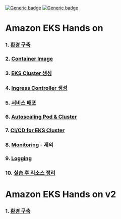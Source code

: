 [![Generic badge](https://img.shields.io/badge/language-English-orange.svg)](https://github.com/seochan2/amazon-eks-hands-on)
[![Generic badge](https://img.shields.io/badge/language-Korean-blue.svg)](https://github.com/sghaha/amazon-eks-hands-on)
# Amazon EKS Hands on

### 1. [환경 구축](https://github.com/sghaha/amazon-eks-hands-on/blob/main/document/setting.md)
### 2. [Container Image](https://github.com/sghaha/amazon-eks-hands-on/blob/main/document/container.md)
### 3. [EKS Cluster 생성](https://github.com/sghaha/amazon-eks-hands-on/blob/main/document/eks-cluster.md)
### 4. [Ingress Controller 생성](https://github.com/sghaha/amazon-eks-hands-on/blob/main/document/ingress-controller.md)
### 5. [서비스 배포](https://github.com/sghaha/amazon-eks-hands-on/blob/main/document/deploy-service.md)
### 6. [Autoscaling Pod & Cluster](https://github.com/sghaha/amazon-eks-hands-on/blob/main/document/scaling.md)
### 7. [CI/CD for EKS Cluster](https://github.com/sghaha/amazon-eks-hands-on/blob/main/document/cicd.md)
### 8. [Monitoring](https://github.com/sghaha/amazon-eks-hands-on/blob/main/document/monitoring.md) - 제외
### 9. [Logging](https://github.com/sghaha/amazon-eks-hands-on/blob/main/document/logging.md)
### 10. [실습 후 리소스 정리](https://github.com/sghaha/amazon-eks-hands-on/blob/main/document/removing.md)


# Amazon EKS Hands on v2

### 1. [환경 구축](https://github.com/sghaha/amazon-eks-hands-on/blob/main/document/v2_setting.md)
